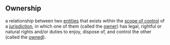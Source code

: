 ## Ownership

a relationship between two <a href="https://essif-lab.github.io/framework/docs/terms/entity" hovertext="Entity: someone or something that is known to exist.">entities</a> that exists within the <a href="https://essif-lab.github.io/framework/docs/terms/scope-of-control" hovertext="Scope of Control (of a Party): the extent of the area or subject matter that the Party controls.">scope of control</a> of a <a href="https://essif-lab.github.io/framework/docs/terms/jurisdiction" hovertext="Jurisdiction: the composition of a Legal System (legislation, enforcement thereof, and conflict resolution), a Party that governs that Legal System, a scope within which that Legal System is operational, and one or more Objectives for the purpose of which the Legal System is operated.">jurisdiction</a>, in which one of them (called the <a href="https://essif-lab.github.io/framework/docs/terms/owner" hovertext="Owner (of an Entity): the role that a Party performs when it is exercising its legal, rightful or natural title to control that Entity.">owner</a>) has legal, rightful or natural rights and/or duties to enjoy, dispose of, and control the other (called the <a href="https://essif-lab.github.io/framework/docs/terms/owned" hovertext="Owned (by an Owner, in some Jurisdiction): an Entity over which another Entity (its Owner) has the power (duty, right) to enjoy it, dispose of it and control it; that power is limited to (the scope of) that Jurisdiction, and by its rules.">owned</a>).

